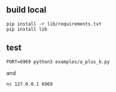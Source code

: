 ## build local

```
pip install -r lib/requirements.txt
pip install lib
```

## test

```
PORT=6969 python3 examples/a_plus_b.py
```

and

```
nc 127.0.0.1 6969
```
